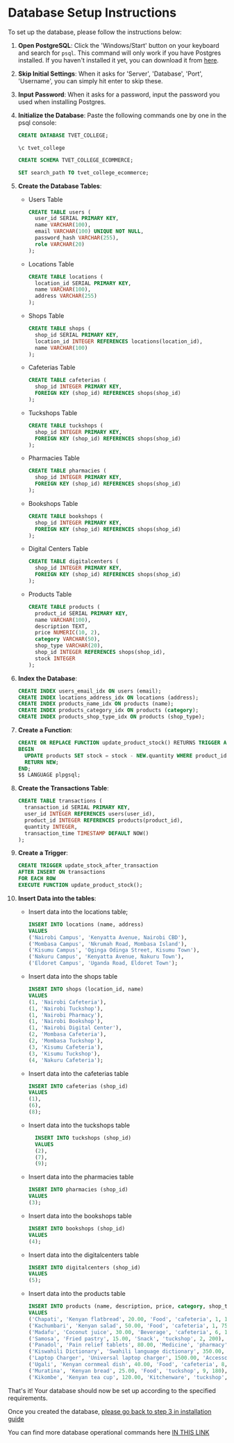 # Database Setup Instructions

To set up the database, please follow the instructions below:

1. **Open PostgreSQL**: Click the 'Windows/Start' button on your keyboard and search for `psql`. This command will only work if you have Postgres installed. If you haven't installed it yet, you can download it from [here](https://www.postgresql.org/download/).

2. **Skip Initial Settings**: When it asks for 'Server', 'Database', 'Port', 'Username', you can simply hit enter to skip these.

3. **Input Password**: When it asks for a password, input the password you used when installing Postgres.

4. **Initialize the Database**: Paste the following commands one by one in the psql console:

   ```sql
   CREATE DATABASE TVET_COLLEGE;

   ```

   ```
   \c tvet_college

   ```

   ```sql
   CREATE SCHEMA TVET_COLLEGE_ECOMMERCE;

   ```

   ```sql
   SET search_path TO tvet_college_ecommerce;

   ```

5. **Create the Database Tables**:

   - Users Table

     ```sql
     CREATE TABLE users (
       user_id SERIAL PRIMARY KEY,
       name VARCHAR(100),
       email VARCHAR(100) UNIQUE NOT NULL,
       password_hash VARCHAR(255),
       role VARCHAR(20)
     );

     ```

   - Locations Table

     ```sql
     CREATE TABLE locations (
       location_id SERIAL PRIMARY KEY,
       name VARCHAR(100),
       address VARCHAR(255)
     );

     ```

   - Shops Table

     ```sql
     CREATE TABLE shops (
       shop_id SERIAL PRIMARY KEY,
       location_id INTEGER REFERENCES locations(location_id),
       name VARCHAR(100)
     );

     ```

   - Cafeterias Table

     ```sql
     CREATE TABLE cafeterias (
       shop_id INTEGER PRIMARY KEY,
       FOREIGN KEY (shop_id) REFERENCES shops(shop_id)
     );

     ```

   - Tuckshops Table

     ```sql
     CREATE TABLE tuckshops (
       shop_id INTEGER PRIMARY KEY,
       FOREIGN KEY (shop_id) REFERENCES shops(shop_id)
     );

     ```

   - Pharmacies Table

     ```sql
     CREATE TABLE pharmacies (
       shop_id INTEGER PRIMARY KEY,
       FOREIGN KEY (shop_id) REFERENCES shops(shop_id)
     );

     ```

   - Bookshops Table

     ```sql
     CREATE TABLE bookshops (
       shop_id INTEGER PRIMARY KEY,
       FOREIGN KEY (shop_id) REFERENCES shops(shop_id)
     );

     ```

   - Digital Centers Table

     ```sql
     CREATE TABLE digitalcenters (
       shop_id INTEGER PRIMARY KEY,
       FOREIGN KEY (shop_id) REFERENCES shops(shop_id)
     );

     ```

   - Products Table

     ```sql
     CREATE TABLE products (
       product_id SERIAL PRIMARY KEY,
       name VARCHAR(100),
       description TEXT,
       price NUMERIC(10, 2),
       category VARCHAR(50),
       shop_type VARCHAR(20),
       shop_id INTEGER REFERENCES shops(shop_id),
       stock INTEGER
     );

     ```

6. **Index the Database**:

   ```sql
   CREATE INDEX users_email_idx ON users (email);
   CREATE INDEX locations_address_idx ON locations (address);
   CREATE INDEX products_name_idx ON products (name);
   CREATE INDEX products_category_idx ON products (category);
   CREATE INDEX products_shop_type_idx ON products (shop_type);

   ```

7. **Create a Function**:

   ```sql
   CREATE OR REPLACE FUNCTION update_product_stock() RETURNS TRIGGER AS $$
   BEGIN
     UPDATE products SET stock = stock - NEW.quantity WHERE product_id = NEW.product_id;
     RETURN NEW;
   END;
   $$ LANGUAGE plpgsql;

   ```

8. **Create the Transactions Table**:

   ```sql
   CREATE TABLE transactions (
     transaction_id SERIAL PRIMARY KEY,
     user_id INTEGER REFERENCES users(user_id),
     product_id INTEGER REFERENCES products(product_id),
     quantity INTEGER,
     transaction_time TIMESTAMP DEFAULT NOW()
   );

   ```

9. **Create a Trigger**:

   ```sql
   CREATE TRIGGER update_stock_after_transaction
   AFTER INSERT ON transactions
   FOR EACH ROW
   EXECUTE FUNCTION update_product_stock();

   ```

10. **Insert Data into the tables**:

    - Insert data into the locations table;

      ```sql
      INSERT INTO locations (name, address)
      VALUES
      ('Nairobi Campus', 'Kenyatta Avenue, Nairobi CBD'),
      ('Mombasa Campus', 'Nkrumah Road, Mombasa Island'),
      ('Kisumu Campus', 'Oginga Odinga Street, Kisumu Town'),
      ('Nakuru Campus', 'Kenyatta Avenue, Nakuru Town'),
      ('Eldoret Campus', 'Uganda Road, Eldoret Town');

      ```

    - Insert data into the shops table

      ```sql
      INSERT INTO shops (location_id, name)
      VALUES
      (1, 'Nairobi Cafeteria'),
      (1, 'Nairobi Tuckshop'),
      (1, 'Nairobi Pharmacy'),
      (1, 'Nairobi Bookshop'),
      (1, 'Nairobi Digital Center'),
      (2, 'Mombasa Cafeteria'),
      (2, 'Mombasa Tuckshop'),
      (3, 'Kisumu Cafeteria'),
      (3, 'Kisumu Tuckshop'),
      (4, 'Nakuru Cafeteria');

      ```

    - Insert data into the cafeterias table

      ```sql
      INSERT INTO cafeterias (shop_id)
      VALUES
      (1),
      (6),
      (8);

      ```

    - Insert data into the tuckshops table

      ```sql
        INSERT INTO tuckshops (shop_id)
        VALUES
        (2),
        (7),
        (9);

      ```

    - Insert data into the pharmacies table

      ```sql
      INSERT INTO pharmacies (shop_id)
      VALUES
      (3);

      ```

    - Insert data into the bookshops table

      ```sql
      INSERT INTO bookshops (shop_id)
      VALUES
      (4);
      ```

    - Insert data into the digitalcenters table

      ```sql
      INSERT INTO digitalcenters (shop_id)
      VALUES
      (5);

      ```

    - Insert data into the products table

      ```sql
      INSERT INTO products (name, description, price, category, shop_type, shop_id, stock)
      VALUES
      ('Chapati', 'Kenyan flatbread', 20.00, 'Food', 'cafeteria', 1, 100),
      ('Kachumbari', 'Kenyan salad', 50.00, 'Food', 'cafeteria', 1, 75),
      ('Madafu', 'Coconut juice', 30.00, 'Beverage', 'cafeteria', 6, 120),
      ('Samosa', 'Fried pastry', 15.00, 'Snack', 'tuckshop', 2, 200),
      ('Panadol', 'Pain relief tablets', 80.00, 'Medicine', 'pharmacy', 3, 50),
      ('Kiswahili Dictionary', 'Swahili language dictionary', 350.00, 'Book', 'bookshop', 4, 30),
      ('Laptop Charger', 'Universal laptop charger', 1500.00, 'Accessory', 'digitalcenter', 5, 20),
      ('Ugali', 'Kenyan cornmeal dish', 40.00, 'Food', 'cafeteria', 8, 150),
      ('Muratina', 'Kenyan bread', 25.00, 'Food', 'tuckshop', 9, 180),
      ('Kikombe', 'Kenyan tea cup', 120.00, 'Kitchenware', 'tuckshop', 9, 60);

      ```

That's it! Your database should now be set up according to the specified requirements.

Once you created the database, [please go back to step 3 in installation guide](https://github.com/BSCNRB595022/college-ecommerce-db-group-iv/blob/main/src/guide/1_installation.md)

You can find more database operational commands here [IN THIS LINK](https://github.com/BSCNRB595022/college-ecommerce-db-group-iv/blob/main/src/guide/3_db_operation.md)
